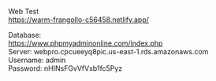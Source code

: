 Web Test <br>
https://warm-frangollo-c56458.netlify.app/

Database:<br>
https://www.phpmyadminonline.com/index.php<br>
Server: webpro.cpcueeyq8pic.us-east-1.rds.amazonaws.com<br>
Username: admin<br>
Password: nHINsFGvVfVxb1fc5Pyz
